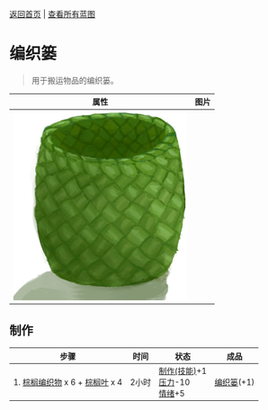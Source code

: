 [返回首页](index.md)   |  [查看所有蓝图](blueprint.md)
# 编织篓  
> 用于搬运物品的编织篓。  
  
  属性  |   图片   
 ----  |  ----:   
   |  ![](Sprite/Basket.png)   
  
## 制作  
步骤  |  时间  |  状态  |  成品  
----  |  ----  |  ----  |  ----  
1. [棕榈编织物](WeavePalm.md) x 6 + [棕榈叶](PalmFronds.md) x 4  |  2小时  |  [制作(技能)](Skill_Crafting.md)+1<br>[压力](Stress.md)-10<br>[情绪](Morale.md)+5  |  [编织篓](Basket.md)(+1)  
